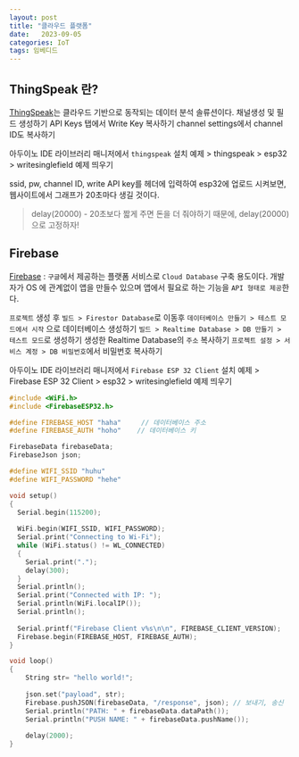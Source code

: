 ```yaml
---
layout: post
title: "클라우드 플랫폼"
date:   2023-09-05
categories: IoT
tags: 임베디드
---
```


## ThingSpeak 란?
[ThingSpeak](https://thingspeak.com/)는 클라우드 기반으로 동작되는 데이터 분석 솔류션이다. 
채널생성 및 필드 생성하기
API Keys 탭에서 Write Key 복사하기
channel settings에서 channel ID도 복사하기

아두이노 IDE 라이브러리 매니저에서 `thingspeak` 설치
예제 > thingspeak > esp32 > writesinglefield 예제 띄우기 

ssid, pw, channel ID, write API key를 헤더에 입력하여 esp32에 업로드 시켜보면, 웹사이트에서 그래프가 20초마다 생길 것이다.

> delay(20000) - 20초보다 짧게 주면 돈을 더 줘야하기 때문에, delay(20000)으로 고정하자!

## Firebase
[Firebase](https://console.firebase.google.com/?pli=1) : `구글`에서 제공하는 플랫폼 서비스로 `Cloud Database` 구축 용도이다. 개발자가 OS 에 관계없이 앱을 만들수 있으며 앱에서 필요로 하는 기능을 `API 형태로 제공`한다.

`프로젝트` 생성 후 `빌드 > Firestor Database`로 이동후 `데이터베이스 만들기 > 테스트 모드에서 시작` 으로 데이터베이스 생성하기
`빌드 > Realtime Database > DB 만들기 > 테스트 모드`로 생성하기
생성한 Realtime Database의 `주소` 복사하기
`프로젝트 설정 > 서비스 계정 > DB 비밀번호`에서 비밀번호 복사하기

아두이노 IDE 라이브러리 매니저에서 `Firebase ESP 32 Client` 설치
예제 > Firebase ESP 32 Client > esp32 > writesinglefield 예제 띄우기 

```c
#include <WiFi.h>
#include <FirebaseESP32.h>

#define FIREBASE_HOST "haha"  	 // 데이터베이스 주소
#define FIREBASE_AUTH "hoho"	// 데이터베이스 키

FirebaseData firebaseData;
FirebaseJson json;

#define WIFI_SSID "huhu"
#define WIFI_PASSWORD "hehe"

void setup()
{
  Serial.begin(115200);
  
  WiFi.begin(WIFI_SSID, WIFI_PASSWORD);
  Serial.print("Connecting to Wi-Fi");
  while (WiFi.status() != WL_CONNECTED)
  {
    Serial.print(".");
    delay(300);
  }
  Serial.println();
  Serial.print("Connected with IP: ");
  Serial.println(WiFi.localIP());
  Serial.println();
  
  Serial.printf("Firebase Client v%s\n\n", FIREBASE_CLIENT_VERSION);
  Firebase.begin(FIREBASE_HOST, FIREBASE_AUTH);
}

void loop()
{
    String str= "hello world!";
    
    json.set("payload", str);
    Firebase.pushJSON(firebaseData, "/response", json); // 보내기, 송신
    Serial.println("PATH: " + firebaseData.dataPath());
    Serial.println("PUSH NAME: " + firebaseData.pushName());    
    
    delay(2000);
}
```
